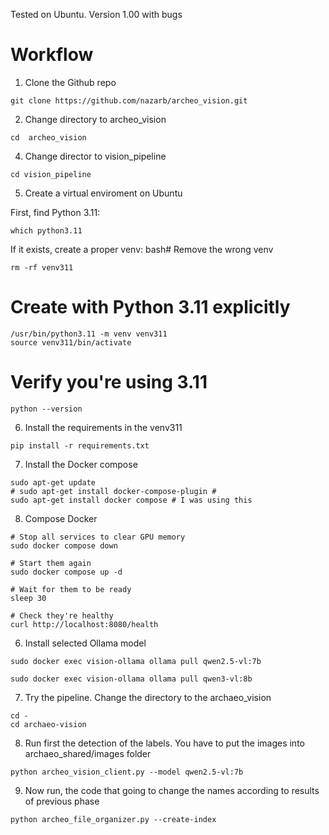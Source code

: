 Tested on Ubuntu. Version 1.00 with bugs 

# Workflow

1. Clone the Github repo
```
git clone https://github.com/nazarb/archeo_vision.git
```
2. Change directory to archeo_vision

```
cd  archeo_vision
```

4. Change director to vision_pipeline
```
cd vision_pipeline
```
5. Create a virtual enviroment on Ubuntu

First, find Python 3.11:
```
which python3.11
```
If it exists, create a proper venv:
bash# Remove the wrong venv
```
rm -rf venv311
```

# Create with Python 3.11 explicitly
```
/usr/bin/python3.11 -m venv venv311
source venv311/bin/activate
```
# Verify you're using 3.11
```
python --version
```

6. Install the requirements in the venv311
```
pip install -r requirements.txt
```
7. Install the Docker compose
```
sudo apt-get update
# sudo apt-get install docker-compose-plugin # 
sudo apt-get install docker compose # I was using this
```
8.  Compose Docker

```
# Stop all services to clear GPU memory
sudo docker compose down

# Start them again
sudo docker compose up -d

# Wait for them to be ready
sleep 30

# Check they're healthy
curl http://localhost:8080/health
```

6.  Install selected Ollama model

```
sudo docker exec vision-ollama ollama pull qwen2.5-vl:7b
```

```
sudo docker exec vision-ollama ollama pull qwen3-vl:8b
```
7. Try the pipeline. Change the directory to the archaeo_vision
```
cd -
cd archaeo-vision
```
8. Run first the detection of the labels. You have to put the images into archaeo_shared/images folder
```
python archeo_vision_client.py --model qwen2.5-vl:7b

```
9. Now run, the code that going to change the names according to results of previous phase
```
python archeo_file_organizer.py --create-index

```

